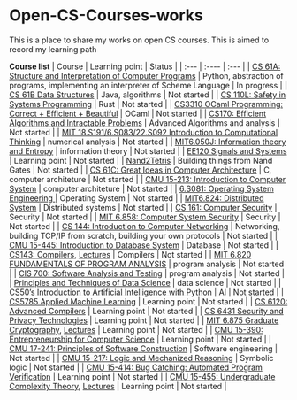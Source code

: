 # Open-CS-Courses-works
This is a place to share my works on open CS courses. This is aimed to record my learning path 

**Course list**
| Course      | Learning point | Status     |
| :---        | :----          | :---       |
| [CS 61A: Structure and Interpretation of Computer Programs](https://inst.eecs.berkeley.edu/~cs61a/su20/)      | Python, abstraction of programs, implementing an interpreter of Scheme Language      | In progress   |
| [CS 61B Data Structures](https://sp21.datastructur.es/)      | Java, algorithms | Not started     |
| [CS 110L: Safety in Systems Programming](https://reberhardt.com/cs110l/spring-2020/)        | Rust          | Not started       |
| [CS3310 OCaml Programming: Correct + Efficient + Beautiful](https://cs3110.github.io/textbook/cover.html)        | OCaml          | Not started       |
| [CS170: Efficient Algorithms and Intractable Problems](https://cs170.org/)	| Advanced Algorithms and analysis	| Not started	|
| [MIT 18.S191/6.S083/22.S092 Introduction to Computational Thinking](https://computationalthinking.mit.edu/Spring21/)        | numerical analysis          | Not started       |
| [MIT6.050J: Information theory and Entropy](https://ocw.mit.edu/courses/6-050j-information-and-entropy-spring-2008/)        | information theory          | Not started       |
| [EE120 Signals and Systems](https://inst.eecs.berkeley.edu/~ee120/fa19/)      | Learning point | Not started     |
| [Nand2Tetris](https://www.coursera.org/learn/build-a-computer)      | Building things from Nand Gates | Not started     |
| [CS 61C: Great Ideas in Computer Architecture](https://inst.eecs.berkeley.edu/~cs61c/su20/)      | C, computer architeture | Not started     |
| [CMU 15-213: Introduction to Computer System](http://csapp.cs.cmu.edu/)      | computer architeture | Not started     |
| [6.S081: Operating System Engineering ](https://pdos.csail.mit.edu/6.828/2021/schedule.html)      | Operating System | Not started     |
| [MIT6.824: Distributed System](https://pdos.csail.mit.edu/6.824/schedule.html)      | Distributed systems | Not started     |
| [CS 161: Computer Security](https://su20.cs161.org/)      | Security | Not started     |
| [MIT 6.858: Computer System Security](http://css.csail.mit.edu/6.858/2022/)      | Security | Not started     |
| [CS 144: Introduction to Computer Networking](https://cs144.github.io/)      | Networking, building TCP/IP from scratch, building your own protocols | Not started     |
| [CMU 15-445: Introduction to Database System](https://15445.courses.cs.cmu.edu/fall2020/)      | Database | Not started     |
| [CS143: Compilers](http://web.stanford.edu/class/cs143/), [Lectures](https://www.youtube.com/watch?v=SNWHmnWzJAI&list=PLoCMsyE1cvdUZRe1udlyjpzTww1U5olL2&index=2)      | Compilers | Not started     |
| [MIT 6.820 FUNDAMENTALS OF PROGRAM ANALYSIS](https://ocw.mit.edu/courses/6-820-fundamentals-of-program-analysis-fall-2015/)      | program analysis | Not started     |
| [CIS 700: Software Analysis and Testing](https://www.cis.upenn.edu/~mhnaik/edu/cis700/index.html#reading)      | program analysis | Not started     |
| [Principles and Techniques of Data Science](https://ds100.org/fa21/)	| data science | Not started	|
| [CS50’s Introduction to Artificial Intelligence with Python](https://cs50.harvard.edu/ai/2020/)      | AI | Not started     |
| [CS5785 Applied Machine Learning](https://cornelltech.github.io/cs5785-fall-2019/index.html)	| Learning point	| Not started	|
| [CS 6120: Advanced Compilers](https://www.cs.cornell.edu/courses/cs6120/2022sp/)	| Learning point	| Not started	|
| [CS 6431 Security and Privacy Technologies](https://www.cs.utexas.edu/~shmat/courses/cs6431/)	| Learning point	| Not started	|
| [MIT 6.875 Graduate Cryptography](https://inst.eecs.berkeley.edu/~cs276/fa20/), [Lectures](https://www.youtube.com/watch?v=jDsfV2ohFPs&list=PL6ogFv-ieghe8MOIcpD6UDtdK-UMHG8oH)	| Learning point	| Not started	|
| [CMU 15-390: Entrepreneurship for Computer Science](https://web2.qatar.cmu.edu/~mhhammou/15390-s20/index.html)	| Learning point	| Not started	|
| [CMU 17-241: Principles of Software Construction](https://www.cs.cmu.edu/~charlie/courses/17-214/2021-spring/index.html)	| Software engineering	| Not started	|
| [CMU 15-217: Logic and Mechanized Reasoning](http://www.cs.cmu.edu/~mheule/15217-f21/index.html)	| Symbolic logic	| Not started	|
| [CMU 15-414: Bug Catching: Automated Program Verification](https://www.cs.cmu.edu/~15414/s22/index.html)	| Learning point	| Not started	|
| [CMU 15-455: Undergraduate Complexity Theory](https://www.cs.cmu.edu/~15455/), [Lectures](https://www.youtube.com/playlist?list=PLm3J0oaFux3YL5vLXpzOyJiLtqLp6dCW2)	| Learning point	| Not started	|
